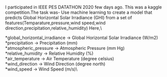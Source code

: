 I participated in IEEE PES DATATHON 2020 few days ago. This was a kaggle competition.The task was-
Use machine learning to create a model that predicts Global Horizontal Solar Irradiance (GHI) from a set of features(Temparature,pressure,wind speed,wind direction,precipitation,relative_humidity)
Here,\

*global_horizontal_irradiance -> Global Horizontal Solar Irradiance (W/m2)\
*precipitation -> Precipitation (mm)\
*atmospheric_pressure -> Atmospheric Pressure (mm Hg)\
*relative_humidity -> Relative Humidity (%)\
*air_temperature -> Air Temperature (degree celsius)\
*wind_direction -> Wind Direction (degree north)\
*wind_speed -> Wind Speed (m/s)\
